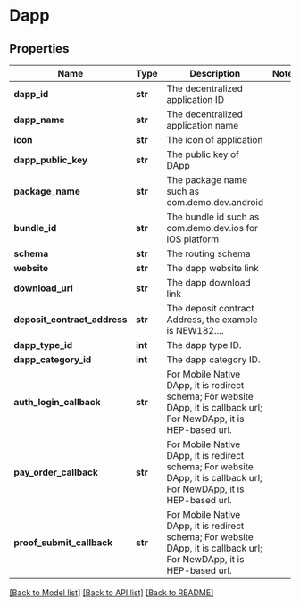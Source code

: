 # Dapp

## Properties
Name | Type | Description | Notes
------------ | ------------- | ------------- | -------------
**dapp_id** | **str** | The decentralized application ID | 
**dapp_name** | **str** | The decentralized application name | 
**icon** | **str** | The icon of application | 
**dapp_public_key** | **str** | The public key of DApp | 
**package_name** | **str** | The package name such as com.demo.dev.android | 
**bundle_id** | **str** | The bundle id such as com.demo.dev.ios for iOS platform | 
**schema** | **str** | The routing schema | 
**website** | **str** | The dapp website link | 
**download_url** | **str** | The dapp download link | 
**deposit_contract_address** | **str** | The deposit contract Address, the example is NEW182.... | 
**dapp_type_id** | **int** | The dapp type ID. | 
**dapp_category_id** | **int** | The dapp category ID. | 
**auth_login_callback** | **str** | For Mobile Native DApp, it is redirect schema; For website DApp, it is callback url; For  NewDApp, it is HEP-based url. | 
**pay_order_callback** | **str** | For Mobile Native DApp, it is redirect schema; For website DApp, it is callback url; For  NewDApp, it is HEP-based url. | 
**proof_submit_callback** | **str** | For Mobile Native DApp, it is redirect schema; For website DApp, it is callback url; For  NewDApp, it is HEP-based url. | 

[[Back to Model list]](../README.md#documentation-for-models) [[Back to API list]](../README.md#documentation-for-api-endpoints) [[Back to README]](../README.md)

